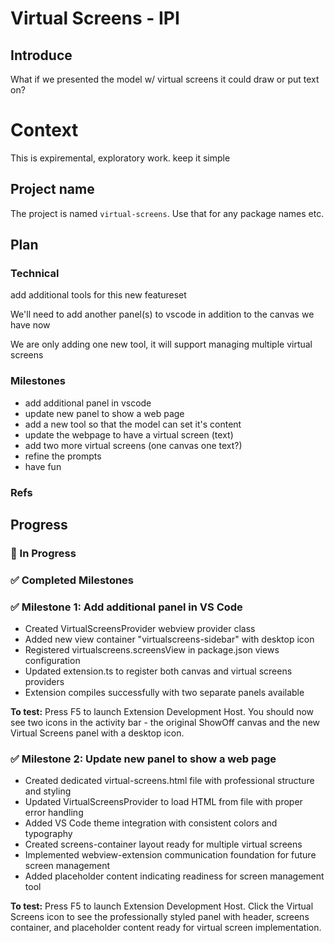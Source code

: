 # Virtual Screens - IPI

## Introduce

What if we presented the model w/ virtual screens it could draw or put text on?

# Context
This is expiremental, exploratory work. keep it simple

## Project name
The project is named `virtual-screens`. Use that for any package names etc.

## Plan


### Technical 
add additional tools for this new featureset

We'll need to add another panel(s) to vscode in addition to the canvas we have now

We are only adding one new tool, it will support managing multiple virtual screens

### Milestones
- add additional panel in vscode
- update new panel to show a web page
- add a new tool so that the model can set it's content
- update the webpage to have a virtual screen (text)
- add two more virtual screens (one canvas one text?)
- refine the prompts
- have fun

### Refs 


## Progress

### 🚧 In Progress


### ✅ Completed Milestones

### ✅ Milestone 1: Add additional panel in VS Code
- Created VirtualScreensProvider webview provider class
- Added new view container "virtualscreens-sidebar" with desktop icon
- Registered virtualscreens.screensView in package.json views configuration  
- Updated extension.ts to register both canvas and virtual screens providers
- Extension compiles successfully with two separate panels available

**To test:** Press F5 to launch Extension Development Host. You should now see two icons in the activity bar - the original ShowOff canvas and the new Virtual Screens panel with a desktop icon.

### ✅ Milestone 2: Update new panel to show a web page
- Created dedicated virtual-screens.html file with professional structure and styling
- Updated VirtualScreensProvider to load HTML from file with proper error handling
- Added VS Code theme integration with consistent colors and typography
- Created screens-container layout ready for multiple virtual screens
- Implemented webview-extension communication foundation for future screen management
- Added placeholder content indicating readiness for screen management tool

**To test:** Press F5 to launch Extension Development Host. Click the Virtual Screens icon to see the professionally styled panel with header, screens container, and placeholder content ready for virtual screen implementation.
